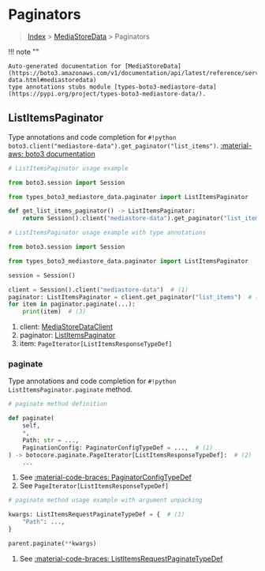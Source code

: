 # Paginators

> [Index](../README.md) > [MediaStoreData](./README.md) > Paginators

!!! note ""

    Auto-generated documentation for [MediaStoreData](https://boto3.amazonaws.com/v1/documentation/api/latest/reference/services/mediastore-data.html#mediastoredata)
    type annotations stubs module [types-boto3-mediastore-data](https://pypi.org/project/types-boto3-mediastore-data/).

## ListItemsPaginator

Type annotations and code completion for `#!python boto3.client("mediastore-data").get_paginator("list_items")`.
[:material-aws: boto3 documentation](https://boto3.amazonaws.com/v1/documentation/api/latest/reference/services/mediastore-data/paginator/ListItems.html#MediaStoreData.Paginator.ListItems)

```python
# ListItemsPaginator usage example

from boto3.session import Session

from types_boto3_mediastore_data.paginator import ListItemsPaginator

def get_list_items_paginator() -> ListItemsPaginator:
    return Session().client("mediastore-data").get_paginator("list_items")
```

```python
# ListItemsPaginator usage example with type annotations

from boto3.session import Session

from types_boto3_mediastore_data.paginator import ListItemsPaginator

session = Session()

client = Session().client("mediastore-data")  # (1)
paginator: ListItemsPaginator = client.get_paginator("list_items")  # (2)
for item in paginator.paginate(...):
    print(item)  # (3)
```

1. client: [MediaStoreDataClient](./client.md)
2. paginator: [ListItemsPaginator](./paginators.md#listitemspaginator)
3. item: `PageIterator[ListItemsResponseTypeDef]`


### paginate

Type annotations and code completion for `#!python ListItemsPaginator.paginate` method.

```python
# paginate method definition

def paginate(
    self,
    *,
    Path: str = ...,
    PaginationConfig: PaginatorConfigTypeDef = ...,  # (1)
) -> botocore.paginate.PageIterator[ListItemsResponseTypeDef]:  # (2)
    ...
```

1. See [:material-code-braces: PaginatorConfigTypeDef](./type_defs.md#paginatorconfigtypedef)
2. See `PageIterator[ListItemsResponseTypeDef]`


```python
# paginate method usage example with argument unpacking

kwargs: ListItemsRequestPaginateTypeDef = {  # (1)
    "Path": ...,
}

parent.paginate(**kwargs)
```

1. See [:material-code-braces: ListItemsRequestPaginateTypeDef](./type_defs.md#listitemsrequestpaginatetypedef)
